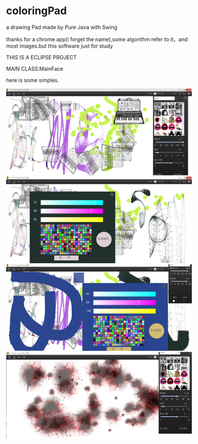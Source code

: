 # coloringPad
a drawing Pad made by Pure Java with Swing

thanks for a chrome app(i forget the name),some algorithm refer to it，and most images.but this software just for study

THIS IS A ECLIPSE PROJECT

MAIN CLASS:MainFace


here is some simples.

![image](https://raw.githubusercontent.com/735254599/coloringPad/master/simple/1.jpg)
![image](https://raw.githubusercontent.com/735254599/coloringPad/master/simple/2.jpg)
![image](https://raw.githubusercontent.com/735254599/coloringPad/master/simple/3.jpg)
![image](https://raw.githubusercontent.com/735254599/coloringPad/master/simple/4.jpg)
